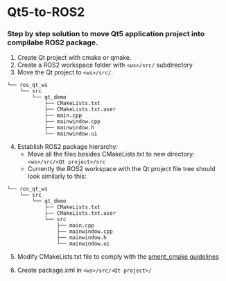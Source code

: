 Qt5-to-ROS2
===============

### Step by step solution to move Qt5 application project into compilabe ROS2 package.

1. Create Qt project with cmake or qmake.
2. Create a ROS2 workspace folder with `<ws>/src/` subdirectory
3. Move the Qt project to `<ws>/src/`.

```
└── ros_qt_ws
    └── src
        └── qt_demo
            ├── CMakeLists.txt
            ├── CMakeLists.txt.user
            ├── main.cpp
            ├── mainwindow.cpp
            ├── mainwindow.h
            └── mainwindow.ui
```


4. Establish ROS2 package hierarchy:
    - Move all the files besides CMakeLists.txt to new directory: `<ws>/src/<Qt project>/src`
    - Currently the ROS2 workspace with the Qt project file tree should look similarly to this:

```
└── ros_qt_ws
    └── src
        └── qt_demo
            ├── CMakeLists.txt
            ├── CMakeLists.txt.user
            └── src
                ├── main.cpp
                ├── mainwindow.cpp
                ├── mainwindow.h
                └── mainwindow.ui
```

5. Modify CMakeLists.txt file to comply with the [ament_cmake guidelines](https://docs.ros.org/en/humble/How-To-Guides/Ament-CMake-Documentation.html)

6. Create package.xml in `<ws>/src/<Qt project>/`
